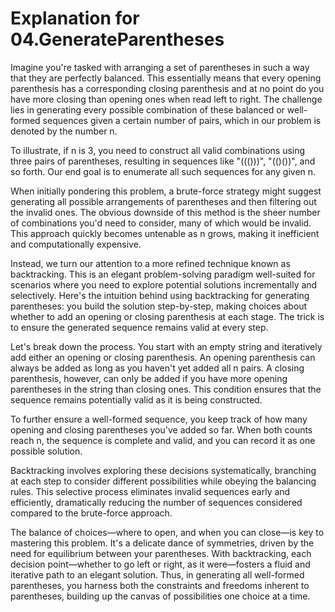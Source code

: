 # Explanation for 04.GenerateParentheses

Imagine you're tasked with arranging a set of parentheses in such a way that they are perfectly balanced. This essentially means that every opening parenthesis has a corresponding closing parenthesis and at no point do you have more closing than opening ones when read left to right. The challenge lies in generating every possible combination of these balanced or well-formed sequences given a certain number of pairs, which in our problem is denoted by the number n.

To illustrate, if n is 3, you need to construct all valid combinations using three pairs of parentheses, resulting in sequences like "((()))", "(()())", and so forth. Our end goal is to enumerate all such sequences for any given n.

When initially pondering this problem, a brute-force strategy might suggest generating all possible arrangements of parentheses and then filtering out the invalid ones. The obvious downside of this method is the sheer number of combinations you'd need to consider, many of which would be invalid. This approach quickly becomes untenable as n grows, making it inefficient and computationally expensive.

Instead, we turn our attention to a more refined technique known as backtracking. This is an elegant problem-solving paradigm well-suited for scenarios where you need to explore potential solutions incrementally and selectively. Here's the intuition behind using backtracking for generating parentheses: you build the solution step-by-step, making choices about whether to add an opening or closing parenthesis at each stage. The trick is to ensure the generated sequence remains valid at every step.

Let's break down the process. You start with an empty string and iteratively add either an opening or closing parenthesis. An opening parenthesis can always be added as long as you haven't yet added all n pairs. A closing parenthesis, however, can only be added if you have more opening parentheses in the string than closing ones. This condition ensures that the sequence remains potentially valid as it is being constructed.

To further ensure a well-formed sequence, you keep track of how many opening and closing parentheses you've added so far. When both counts reach n, the sequence is complete and valid, and you can record it as one possible solution.

Backtracking involves exploring these decisions systematically, branching at each step to consider different possibilities while obeying the balancing rules. This selective process eliminates invalid sequences early and efficiently, dramatically reducing the number of sequences considered compared to the brute-force approach.

The balance of choices—where to open, and when you can close—is key to mastering this problem. It's a delicate dance of symmetries, driven by the need for equilibrium between your parentheses. With backtracking, each decision point—whether to go left or right, as it were—fosters a fluid and iterative path to an elegant solution. Thus, in generating all well-formed parentheses, you harness both the constraints and freedoms inherent to parentheses, building up the canvas of possibilities one choice at a time.